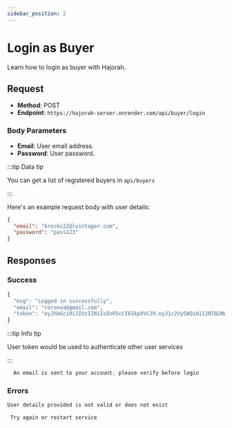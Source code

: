 ```yaml
---
sidebar_position: 2
---
```


# Login as Buyer

Learn how to login as buyer with Hajorah.

## Request

- **Method**: POST
- **Endpoint**: `https://hajorah-server.onrender.com/api/buyer/login`

### Body Parameters

- **Email**: User email address.
- **Password**: User password.

:::tip Data tip

You can get a list of registered buyers in `api/buyers`

:::

Here's an example request body with user details:

```json
{
  "email": "brockc22@lvintager.com",
  "password": "pass123"
}
```
## Responses
### Success
```jsx title="code 200:  success"
{
  "msg": "Logged in successfully",
  "email": "roronoa@gmail.com",
  "token": "eyJhbGciOiJIUzI1NiIsInR5cCI6IkpXVCJ9.eyJ1c2VySWQiOiI2NTQ2NWE1YTdlYjFiYmU4ZDMyYjI1ZDciLCJlbWFpbCI6InJvcm9ub2FAZ21haWwuY29tIiwiaWF0IjoxNjk5MTA5NDg2LCJleHAiOjE2OTkxOTU4ODZ9.axRUZ4Rw_9J5WqXvDSI8lC6E5oX-_Kw9SPghDLLGKH4"
}
```

:::tip Info tip

User token would be used to authenticate other user services

:::

```jsx title="code 201:  Unverified account"
  An email is sent to your account, please verify before login
```

### Errors

```jsx title="code 404:  user not found"
User details provided is not valid or does not exist
```

```jsx title="code 500:  Internal Server Error"
 Try again or restart service
```
